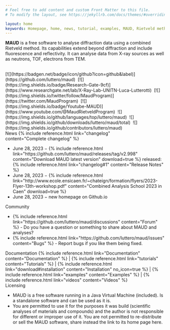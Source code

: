 ```yaml
---
# Feel free to add content and custom Front Matter to this file.
# To modify the layout, see https://jekyllrb.com/docs/themes/#overriding-theme-defaults

layout: home
keywords: Homepage, home, news, tutorial, examples, MAUD, Rietveld method, diffraction, fluorescence, x-ray, xray, neutron, electron, documentation, latest publications, requirements, licensing
---
```


<b>MAUD</b> is a free software to analyse diffraction data using a combined Rietveld method. Its capabilities extend beyond diffraction and include fluorescence and reflectivity. It can analyse data from X-ray sources as well as neutrons, TOF, electrons from TEM.

<br>
[![](https://badgen.net/badge/icon/github?icon=github&label)](https://github.com/luttero/maud)&nbsp;
[![](https://img.shields.io/badge/Research-Gate-9cf)](https://www.researchgate.net/lab/X-Ray-Lab-UNITN-Luca-Lutterotti)&nbsp;
[![](https://img.shields.io/twitter/follow/MaudProgram)](https://twitter.com/MaudProgram)&nbsp;
[![](https://img.shields.io/badge/Youtube-MAUD)](https://www.youtube.com/@MaudRietveldProgram)&nbsp;
![](https://img.shields.io/github/languages/top/luttero/maud)&nbsp;
![](https://img.shields.io/github/downloads/luttero/maud/total)&nbsp;
![](https://img.shields.io/github/contributors/luttero/maud)&nbsp;

<div class="row">
    <div id="home-news" class="col-md-6">
        <div class="panel panel-default">
            <div class="panel-heading">
                <i class="fa fa-newspaper-o"></i>
                News
                <i class="fa fa-angle-double-right"></i>
                {% include reference.html link="changelog" content="Complete&nbsp;changelog" %}
            </div>
            <div class="panel-body">
                <ul class="no_bullet">
					<li>
                        June 28, 2023 &minus;
							{% include reference.html link="https://github.com/luttero/maud/releases/tag/v2.998" content="Download MAUD latest version" download=true %}
                        released:
                        {% include reference.html link="changelog#1" content="Release Notes" %}
                    </li>
					<li>
                        June 28, 2023 &minus;
							{% include reference.html link="http://www.ecole.ensicaen.fr/~chateign/formation/flyers/2023-Flyer-13th-workshop.pdf" content="Combined Analysis School 2023 in Caen" download=true %}
                    </li>
                    <li>
                        June 28, 2023 &minus; new homepage on Github.io
                    </li>
                 </ul>
            </div>
        </div>
    </div>
    <div id="home-community" class="col-md-6">
        <div class="panel panel-default">
            <div class="panel-heading">
                <i class="fa fa-comments-o"></i>
                Community
            </div>
            <div class="panel-body">
                <ul>
                    <li>
                        {% include reference.html link="https://github.com/luttero/maud/discussions" content="Forum" %}
                        - Do you have a question or something to share about MAUD and analyses?
                    </li>
                    <li>
                        {% include reference.html link="https://github.com/luttero/maud/issues" content="Bugs" %}
                        - Report bugs if you like them being fixed.
                    </li>
                </ul>
            </div>
        </div>
    </div>
</div>

<div class="row">
    <div id="home-documentation" class="col-md-12">
        <div class="panel panel-default">
            <div class="panel-heading">
                <i class="fa fa-book"></i>
                Documentation
                <i class="fa fa-angle-double-right"></i>
                {% include reference.html link="Documentation" content="Documentation" %}
                | {% include reference.html link="tutorials" content="Tutorials" %}
                | {% include reference.html link="download#installation" content="Installation" no_icon=true %}
                | {% include reference.html link="examples" content="Examples" %}
                | {% include reference.html link="videos" content="Videos" %}
            </div>
        </div>
    </div>
</div>

<!--div class="row">
    <div class="col-md-4">
        <div class="panel panel-default text-center">
            <div class="panel-heading">
                <img src="images/thumbnails/GrainTutorial.jpg">
            </div>
            <div class="panel-body">
                <h4>Grain Tutorial</h4>
                <p>A quick guide through the grain reconstruction capabilities of MTEX.</p>
                {% include reference.html link="GrainTutorial.html" content="Learn More" class="btn btn-primary" %}
            </div>
        </div>
    </div>
    <div class="col-md-4">
        <div class="panel panel-default text-center">
            <div class="panel-heading">
                <img src="images/thumbnails/EBSDDenoising.jpg">
            </div>
            <div class="panel-body">
                <h4>Denoising Orientation Maps</h4>
                <p>In this section we demonstrate how random errors can be significantly reduced using denoising techniques.</p>
                {% include reference.html link="EBSDDenoising.html" content="Learn More" class="btn btn-primary" %}
            </div>
        </div>
    </div>
    <div class="col-md-4">
        <div class="panel panel-default text-center">
            <div class="panel-heading">
                <img src="images/thumbnails/MaParentGrainReconstruction.jpg">
            </div>
            <div class="panel-body">
                <h4>Martensite Parent Grain Reconstruction</h4>
                <p>Here we demonstrate the tools MTEX offers to reconstruct a parent austenite phase from a measured martensite phase.</p>
                {% include reference.html link="MaParentGrainReconstruction.html" content="Learn More" class="btn btn-primary" %}
            </div>
        </div>
    </div>
</div-->

<!--div class="row">
    <div id="home-latest-publications" class="col-md-6">
        <div class="panel panel-default">
            <div class="panel-heading">
                <i class="fa fa-file-pdf-o"></i>
                Latest&nbsp;Publications
                <i class="fa fa-angle-double-right"></i>
                {% include reference.html link="publications" content="All&nbsp;publications" %}
            </div>
            <div class="panel-body">
                <ul>
                    <li>{% include reference.html link="https://arxiv.org/pdf/2201.02103.pdf" content="The variant graph approach to improved parent grain reconstruction" %}</li>
                    <li>{% include reference.html link="https://www-user.tu-chemnitz.de/~rahi/paper/parentGrain.pdf" content="Parent grain reconstruction from partially or fully transformed microstructures in MTEX" %}</li>
                    <li>{% include reference.html link="https://www-user.tu-chemnitz.de/~rahi/paper/gazingAtCrystalBalls.pdf" content="Gazing at crystal balls - electron backscatter diffraction indexing and cross correlation on the sphere" %}</li>
                    <li>{% include reference.html link="https://www-user.tu-chemnitz.de/~rahi/paper/denoising.pdf" content="Denoising of Crystal Orientation Maps" %}</li>
                </ul>
            </div>
        </div>
    </div>
    <div id="home-addons" class="col-md-6">
        <div class="panel panel-default">
            <div class="panel-heading">
                <i class="fa fa-code-fork"></i>
                Featured&nbsp;Addons
                <i class="fa fa-angle-double-right"></i>
                {% include reference.html link="addons" content="All&nbsp;Toolboxes" %}
            </div>
            <div class="panel-body">
                <ul>
                    <li>{% include reference.html link="addons#addons-mtex-gui" content="MTEX GUI" %}</li>
                    <li>{% include reference.html link="addons#addons-mtex2gmsh" content="MTEX2Gmsh" %}</li>
                    <li>{% include reference.html link="addons#addons-stabix" content="Stabix" %}</li>
                    <li>{% include reference.html link="addons#addons-crystal-aligner" content="crystalAligner" %}</li>
                    <li>{% include reference.html link="addons#addons-or-tools" content="ORTools" %}</li>
                    <li>{% include reference.html link="addons#addons-phase-segmenter" content="phaseSegmenter" %}</li>
                </ul>
            </div>
        </div>
    </div>
</div-->

<div class="row">
    <div id="home-requirements-and-licensing" class="col-md-12">
        <div class="panel panel-default">
            <div class="panel-heading">
                <i class="fa fa-copyright"></i>
                Licensing
            </div>
            <div class="panel-body">
                <ul>
                    <li>
                        MAUD is a free software running in a Java Virtual Machine (included). Is a standalone software and can be used as it is. 
                    </li>
                    <li>
                        You are permitted to use it for the purposes it was build (scientific analyses of materials and compounds) and the author is not responsible for different or improper use of it. You are not permitted to re-distribute or sell the MAUD software, share instead the link to its home page here.
                    </li>
                </ul>
            </div>
        </div>
    </div>
</div>
